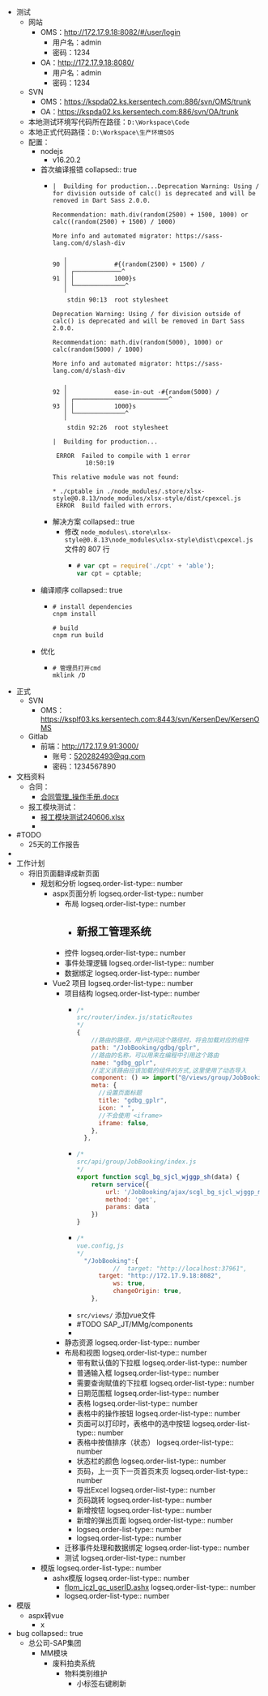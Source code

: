 - 测试
	- 网站
		- OMS：http://172.17.9.18:8082/#/user/login
			- 用户名：admin
			- 密码：1234
		- OA：http://172.17.9.18:8080/
			- 用户名：admin
			- 密码：1234
	- SVN
		- OMS：https://kspda02.ks.kersentech.com:886/svn/OMS/trunk
		- OA：https://kspda02.ks.kersentech.com:886/svn/OA/trunk
	- 本地测试环境写代码所在路径：`D:\Workspace\Code`
	- 本地正式代码路径：`D:\Workspace\生产环境SOS`
	- 配置：
		- nodejs
			- v16.20.2
		- 首次编译报错
		  collapsed:: true
			- ```shell
			  |  Building for production...Deprecation Warning: Using / for division outside of calc() is deprecated and will be removed in Dart Sass 2.0.0.
			  
			  Recommendation: math.div(random(2500) + 1500, 1000) or calc((random(2500) + 1500) / 1000)
			  
			  More info and automated migrator: https://sass-lang.com/d/slash-div
			  
			     ╷
			  90 │             #{(random(2500) + 1500) /
			     │ ┌─────────────^
			  91 │ │           1000}s
			     │ └──────────────^
			     ╵
			      stdin 90:13  root stylesheet
			  
			  Deprecation Warning: Using / for division outside of calc() is deprecated and will be removed in Dart Sass 2.0.0.
			  
			  Recommendation: math.div(random(5000), 1000) or calc(random(5000) / 1000)
			  
			  More info and automated migrator: https://sass-lang.com/d/slash-div
			  
			     ╷
			  92 │             ease-in-out -#{random(5000) /
			     │ ┌──────────────────────────^
			  93 │ │           1000}s
			     │ └──────────────^
			     ╵
			      stdin 92:26  root stylesheet
			  
			  |  Building for production...
			  
			   ERROR  Failed to compile with 1 error
			           10:50:19
			  
			  This relative module was not found:
			  
			  * ./cptable in ./node_modules/.store/xlsx-style@0.8.13/node_modules/xlsx-style/dist/cpexcel.js
			   ERROR  Build failed with errors.
			  ```
			- 解决方案
			  collapsed:: true
				- 修改 `node_modules\.store\xlsx-style@0.8.13\node_modules\xlsx-style\dist\cpexcel.js` 文件的 807 行
					- ```javascript
					  # var cpt = require('./cpt' + 'able');
					  var cpt = cptable;
					  ```
		- 编译顺序
		  collapsed:: true
			- ```shell
			  # install dependencies
			  cnpm install
			  
			  # build
			  cnpm run build
			  ```
		- 优化
			- ```shell
			  # 管理员打开cmd
			  mklink /D 
			  ```
- 正式
	- SVN
		- OMS：https://ksplf03.ks.kersentech.com:8443/svn/KersenDev/KersenOMS
	- Gitlab
		- 前端：http://172.17.9.91:3000/
			- 账号：520282493@qq.com
			- 密码：1234567890
- 文档资料
	- 合同：
		- [合同管理_操作手册.docx](../assets/合同管理_操作手册_1717726041723_0.docx)
	- 报工模块测试：
		- [报工模块测试240606.xlsx](../assets/报工模块测试240606_1717725986761_0.xlsx)
		-
- #TODO
	- 25天的工作报告
-
- 工作计划
	- 将旧页面翻译成新页面
		- 规划和分析
		  logseq.order-list-type:: number
			- aspx页面分析
			  logseq.order-list-type:: number
				- 布局
				  logseq.order-list-type:: number
					- 新报工管理系统
						-
				- 控件
				  logseq.order-list-type:: number
				- 事件处理逻辑
				  logseq.order-list-type:: number
				- 数据绑定
				  logseq.order-list-type:: number
			- Vue2 项目
			  logseq.order-list-type:: number
				- 项目结构
				  logseq.order-list-type:: number
					- ```js
					  /*
					  src/router/index.js/staticRoutes
					  */
					  {
					      //路由的路径，用户访问这个路径时，将会加载对应的组件
					      path: "/JobBooking/gdbg/gplr",
					      //路由的名称，可以用来在编程中引用这个路由
					      name: "gdbg_gplr",
					      //定义该路由应该加载的组件的方式,这里使用了动态导入
					      component: () => import("@/views/group/JobBooking/gdbg/gplr.vue"),
					      meta: {
					        //设置页面标题
					        title: "gdbg_gplr",
					        icon: " ",
					        //不会使用 <iframe>
					        iframe: false,
					      },
					    },
					  ```
					- ```js
					  /*
					  src/api/group/JobBooking/index.js
					  */
					  export function scgl_bg_sjcl_wjggp_sh(data) {
					      return service({
					          url: '/JobBooking/ajax/scgl_bg_sjcl_wjggp_main_sh.ashx',
					          method: 'get',
					          params: data
					      })
					  }
					  ```
					- ```js
					  /*
					  vue.config,js
					  */
					   	"/JobBooking":{
					        	//  target: "http://localhost:37961",
					       	target: "http://172.17.9.18:8082",
					        	ws: true,
					        	changeOrigin: true,
					      },
					  
					  ```
					- `src/views/` 添加vue文件
					- #TODO SAP_JT/MMg/components
					-
				- 静态资源
				  logseq.order-list-type:: number
				- 布局和视图
				  logseq.order-list-type:: number
					- 带有默认值的下拉框
					  logseq.order-list-type:: number
					- 普通输入框
					  logseq.order-list-type:: number
					- 需要查询赋值的下拉框
					  logseq.order-list-type:: number
					- 日期范围框
					  logseq.order-list-type:: number
					- 表格
					  logseq.order-list-type:: number
					- 表格中的操作按钮
					  logseq.order-list-type:: number
					- 页面可以打印时，表格中的选中按钮
					  logseq.order-list-type:: number
					- 表格中按值排序（状态）
					  logseq.order-list-type:: number
					- 状态栏的颜色
					  logseq.order-list-type:: number
					- 页码，上一页下一页首页末页
					  logseq.order-list-type:: number
					- 导出Excel
					  logseq.order-list-type:: number
					- 页码跳转
					  logseq.order-list-type:: number
					- 新增按钮
					  logseq.order-list-type:: number
					- 新增的弹出页面
					  logseq.order-list-type:: number
					- logseq.order-list-type:: number
					- logseq.order-list-type:: number
				- 迁移事件处理和数据绑定
				  logseq.order-list-type:: number
				- 测试
				  logseq.order-list-type:: number
		- 模版
		  logseq.order-list-type:: number
			- ashx模版
			  logseq.order-list-type:: number
				- [flpm_jczl_gc_userID.ashx](../assets/flpm_jczl_gc_userID_1718020230268_0.ashx)
				  logseq.order-list-type:: number
				- logseq.order-list-type:: number
- 模版
	- aspx转vue
		- x
- bug
  collapsed:: true
	- 总公司-SAP集团
		- MM模块
			- 废料拍卖系统
				- 物料类别维护
					- 小标签右键刷新